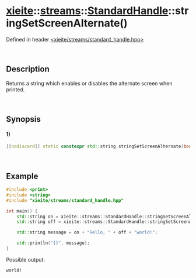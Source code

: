 # [xieite](../../../../../xieite.md)\:\:[streams](../../../../../streams.md)\:\:[StandardHandle](../../../standard_handle.md)\:\:stringSetScreenAlternate\(\)
Defined in header [<xieite/streams/standard_handle.hpp>](../../../../../../include/xieite/streams/standard_handle.hpp)

&nbsp;

## Description
Returns a string which enables or disables the alternate screen when printed.

&nbsp;

## Synopsis
#### 1)
```cpp
[[nodiscard]] static constexpr std::string stringSetScreenAlternate(bool value) noexcept;
```

&nbsp;

## Example
```cpp
#include <print>
#include <string>
#include "xieite/streams/standard_handle.hpp"

int main() {
    std::string on = xieite::streams::StandardHandle::stringSetScreenAlternate(true);
    std::string off = xieite::streams::StandardHandle::stringSetScreenAlternate(false);

    std::string message = on + "Hello, " + off + "world!";

    std::println("{}", message);
}
```
Possible output:
```
world!
```
